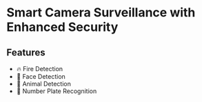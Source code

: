 # Smart Camera Surveillance with Enhanced Security
## Features
- 🔥 Fire Detection
- 🧍 Face Detection
- 🐘 Animal Detection
- 🚗 Number Plate Recognition
